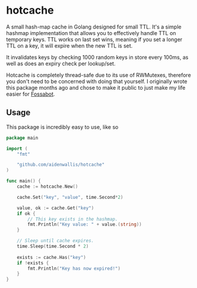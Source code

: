 # hotcache
A small hash-map cache in Golang designed for small TTL. It's a simple hashmap implementation that allows you to effectively handle TTL on temporary keys. TTL works on last set wins, meaning if you set a longer TTL on a key, it will expire when the new TTL is set.

It invalidates keys by checking 1000 random keys in store every 100ms, as well as does an expiry check per lookup/set.

Hotcache is completely thread-safe due to its use of RWMutexes, therefore you don't need to be concerned with doing that yourself. I originally wrote this package months ago and chose to make it public to just make my life easier for [Fossabot](https://fossabot.com).

## Usage

This package is incredibly easy to use, like so

```go
package main

import (
	"fmt"

	"github.com/aidenwallis/hotcache"
)

func main() {
	cache := hotcache.New()

	cache.Set("key", "value", time.Second*2)

	value, ok := cache.Get("key")
	if ok {
		// This key exists in the hashmap.
		fmt.Println("Key value: " + value.(string))
	}

    // Sleep until cache expires.
    time.Sleep(time.Second * 2)
    
    exists := cache.Has("key")
    if !exists {
        fmt.Println("Key has now expired!")
    }
}
```
